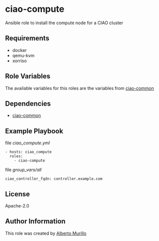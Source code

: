 # ciao-compute
Ansible role to install the compute node for a CIAO cluster

## Requirements
* docker
* qemu-kvm
* xorriso

## Role Variables
The available variables for this roles are the variables from [ciao-common](https://github.com/clearlinux/clear-config-management/tree/master/roles/ciao-common)

## Dependencies
* [ciao-common](https://github.com/clearlinux/clear-config-management/tree/master/roles/ciao-common)

## Example Playbook
file *ciao_compute.yml*
```
- hosts: ciao_compute
  roles:
    - ciao-compute
```

file *group_vars/all*
```
ciao_controller_fqdn: controller.example.com
```

## License
Apache-2.0

## Author Information
This role was created by [Alberto Murillo](alberto.murillo.silva@intel.com)
